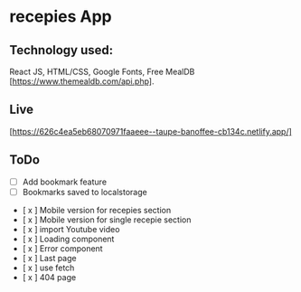 # recepies App

## Technology used:

React JS, HTML/CSS, Google Fonts, Free MealDB [https://www.themealdb.com/api.php].

## Live

[https://626c4ea5eb68070971faaeee--taupe-banoffee-cb134c.netlify.app/]

## ToDo

- [ ] Add bookmark feature
- [ ] Bookmarks saved to localstorage
- [ x ] Mobile version for recepies section
- [ x ] Mobile version for single recepie section
- [ x ] import Youtube video
- [ x ] Loading component
- [ x ] Error component
- [ x ] Last page
- [ x ] use fetch
- [ x ] 404 page
